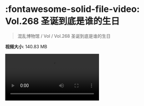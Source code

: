 # :fontawesome-solid-file-video: Vol.268 圣诞到底是谁的生日

> 混乱博物馆 / Vol / Vol.268 圣诞到底是谁的生日

**视频大小**: 140.83 MB

<div class="video"><video src="https://file.hsyhx.top/archive/268.mp4" controls preload>🤔 您的浏览器不支持 video 标签</video></div>